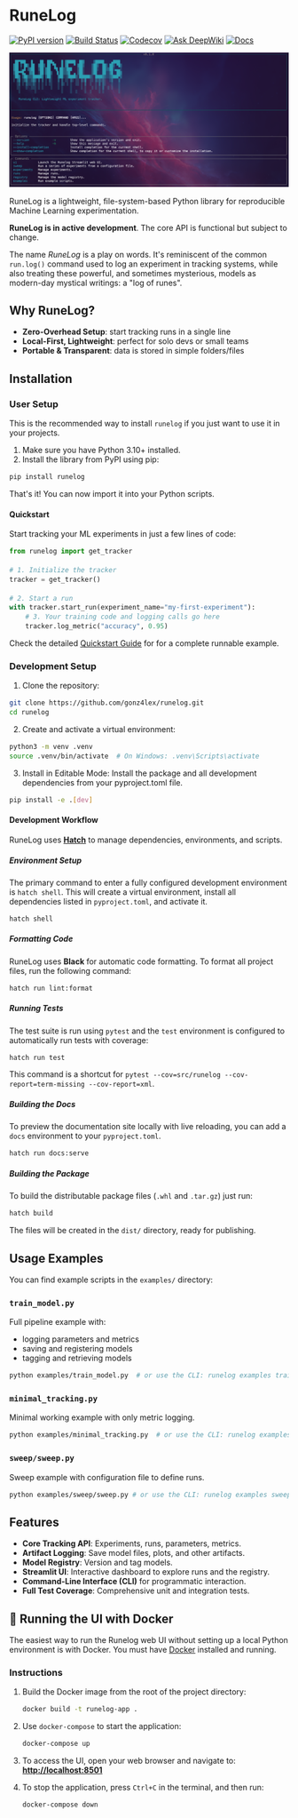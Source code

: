 # RuneLog

[![PyPI version](https://badge.fury.io/py/runelog.svg)](https://badge.fury.io/py/runelog)
[![Build Status](https://github.com/gonz4lex/runelog/actions/workflows/tests.yml/badge.svg)](https://github.com/gonz4lex/runelog/actions/workflows/tests.yml)
[![Codecov](https://codecov.io/gh/gonz4lex/runelog/branch/develop/graph/badge.svg)](https://codecov.io/gh/gonz4lex/runelog)
[![Ask DeepWiki](https://deepwiki.com/badge.svg)](https://deepwiki.com/gonz4lex/runelog)
[![Docs](https://github.com/gonz4lex/runelog/actions/workflows/deploy-docs.yml/badge.svg)](https://github.com/gonz4lex/runelog/actions/workflows/deploy-docs.yml)

![Hello](https://raw.githubusercontent.com/gonz4lex/gonz4lex.github.io/refs/heads/main/assets/images/runelog-cli.png)

RuneLog is a lightweight, file-system-based Python library for reproducible Machine Learning experimentation.

**RuneLog is in active development**. The core API is functional but subject to change.

The name _RuneLog_ is a play on words. It's reminiscent of the common `run.log()` command used to log an experiment in tracking systems, while also treating these powerful, and sometimes mysterious, models as modern-day mystical writings: a "log of runes".

## Why RuneLog?

- **Zero-Overhead Setup**: start tracking runs in a single line
- **Local-First, Lightweight**: perfect for solo devs or small teams
- **Portable & Transparent**: data is stored in simple folders/files

## Installation

### User Setup

This is the recommended way to install `runelog` if you just want to use it in your projects.

1. Make sure you have Python 3.10+ installed.
2. Install the library from PyPI using pip:

```bash
pip install runelog
```

That's it! You can now import it into your Python scripts.

#### Quickstart

Start tracking your ML experiments in just a few lines of code:

```python
from runelog import get_tracker

# 1. Initialize the tracker
tracker = get_tracker()

# 2. Start a run
with tracker.start_run(experiment_name="my-first-experiment"):
    # 3. Your training code and logging calls go here
    tracker.log_metric("accuracy", 0.95)
```

Check the detailed [Quickstart Guide](./docs/quickstart.md) for for a complete runnable example.

### Development Setup

1. Clone the repository:

```bash
git clone https://github.com/gonz4lex/runelog.git
cd runelog
```

2. Create and activate a virtual environment:

```bash
python3 -m venv .venv
source .venv/bin/activate  # On Windows: .venv\Scripts\activate
```

3. Install in Editable Mode:
   Install the package and all development dependencies from your pyproject.toml file.

```bash
pip install -e .[dev]
```

#### Development Workflow

RuneLog uses **[Hatch](https://hatch.pypa.io/)** to manage dependencies, environments, and scripts.

##### Environment Setup

The primary command to enter a fully configured development environment is `hatch shell`. This will create a virtual environment, install all dependencies listed in `pyproject.toml`, and activate it.

```bash
hatch shell
```

##### Formatting Code

RuneLog uses **Black** for automatic code formatting. To format all project files, run the following command:

```bash
hatch run lint:format
```

##### Running Tests

The test suite is run using `pytest` and the `test` environment is configured to automatically run tests with coverage:

```bash
hatch run test
```

This command is a shortcut for `pytest --cov=src/runelog --cov-report=term-missing --cov-report=xml`.

##### Building the Docs

To preview the documentation site locally with live reloading, you can add a `docs` environment to your `pyproject.toml`.

```bash
hatch run docs:serve
```

##### Building the Package

To build the distributable package files (`.whl` and `.tar.gz`) just run:

```bash
hatch build
```

The files will be created in the `dist/` directory, ready for publishing.


## Usage Examples

You can find example scripts in the `examples/` directory:

### `train_model.py`

Full pipeline example with:

- logging parameters and metrics
- saving and registering models
- tagging and retrieving models

```bash
python examples/train_model.py  # or use the CLI: runelog examples train
```

### `minimal_tracking.py`

Minimal working example with only metric logging.

```bash
python examples/minimal_tracking.py  # or use the CLI: runelog examples minimal
```

### `sweep/sweep.py`

Sweep example with configuration file to define runs.

```bash
python examples/sweep/sweep.py # or use the CLI: runelog examples sweep
```

## Features

- **Core Tracking API**: Experiments, runs, parameters, metrics.
- **Artifact Logging**: Save model files, plots, and other artifacts.
- **Model Registry**: Version and tag models.
- **Streamlit UI**: Interactive dashboard to explore runs and the registry.
- **Command-Line Interface (CLI)** for programmatic interaction.
- **Full Test Coverage**: Comprehensive unit and integration tests.

## 🐳 Running the UI with Docker

The easiest way to run the Runelog web UI without setting up a local Python environment is with Docker. You must have [Docker](https://www.docker.com/products/docker-desktop/) installed and running.

### Instructions

1.  Build the Docker image from the root of the project directory:

    ```bash
    docker build -t runelog-app .
    ```

2.  Use `docker-compose` to start the application:

    ```bash
    docker-compose up
    ```

3.  To access the UI, open your web browser and navigate to:
    **[http://localhost:8501](http://localhost:8501)**

4.  To stop the application, press `Ctrl+C` in the terminal, and then run:
    ```bash
    docker-compose down
    ```
